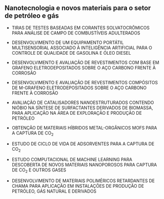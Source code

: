 ##  Nanotecnologia e novos materiais para o setor de petróleo e gás

  

- TIRAS DE TESTES BASEADAS EM CORANTES SOLVATOCRÔMICOS PARA ANÁLISE DE CAMPO DE COMBUSTÍVEIS ADULTERADOS

  

- DESENVOLVIMENTO DE UM EQUIPAMENTO PORTÁTIL MULTISENSORIAL ASSOCIADO À INTELIGÊNCIA ARTIFICIAL PARA O CONTROLE DE QUALIDADE DE GASOLINA E ÓLEO DIESEL

  

- DESENVOLVIMENTO E AVALIAÇÃO DE REVESTIMENTOS COM BASE EM GRAFENO ELETRODEPOSITADOS SOBRE O AÇO CARBONO FRENTE À CORROSÃO

  

- DESENVOLVIMENTO E AVALIAÇÃO DE REVESTIMENTOS COMPÓSITOS DE M-GRAFENO ELETRODEPOSITADOS SOBRE O AÇO CARBONO FRENTE À CORROSÃO

  

- AVALIAÇÃO DE CATALISADORES NANOESTRUTURADOS CONTENDO NIÓBIO NA SÍNTESE DE SURFACTANTES DERIVADOS DE BIOMASSA, PARA APLICAÇÃO NA ÁREA DE EXPLORAÇÃO E PRODUÇÃO DE PETRÓLEO

  

- OBTENÇÃO DE MATERIAIS HÍBRIDOS METAL-ORGÂNICOS MOFS PARA A CAPTURA DE CO<sub>2</sub>

  

- ESTUDO DE CICLO DE VIDA DE ADSORVENTES PARA A CAPTURA DE CO<sub>2</sub>

  

- ESTUDO COMPUTACIONAL DE MACHINE LEARNING PARA DESCOBERTA DE NOVOS MATERIAIS NANOPOROSOS PARA CAPTURA DE CO<sub>2</sub> E OUTROS GASES

  

- DESENVOLVIMENTO DE MATERIAIS POLIMÉRICOS RETARDANTES DE CHAMA PARA APLICAÇÃO EM INSTALAÇÕES DE PRODUÇÃO DE PETRÓLEO, GÁS NATURAL E DERIVADOS
